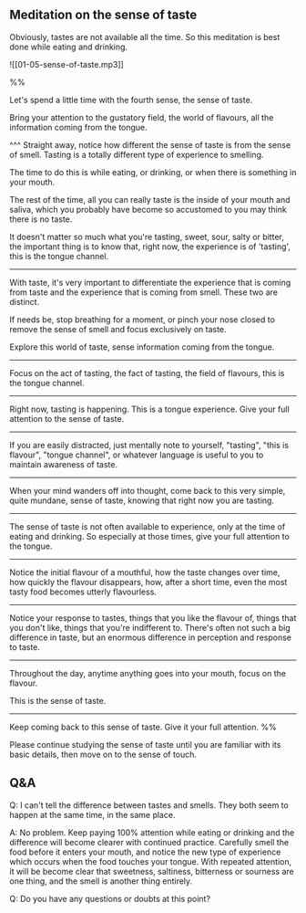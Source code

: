 ## Meditation on the sense of taste

Obviously, tastes are not available all the time. So this meditation is best done while eating and drinking. 

![[01-05-sense-of-taste.mp3]]

%%

Let's spend a little time with the fourth sense, the sense of taste.

Bring your attention to the gustatory field, the world of flavours, all the information coming from the tongue.

^^^ Straight away, notice how different the sense of taste is from the sense of smell. Tasting is a totally different type of experience to smelling.

The time to do this is while eating, or drinking, or when there is something in your mouth.

The rest of the time, all you can really taste is the inside of your mouth and saliva, which you probably have become so accustomed to you may think there is no taste.

It doesn't matter so much what you're tasting, sweet, sour, salty or bitter, the important thing is to know that, right now, the experience is of 'tasting', this is the tongue channel.

---
With taste, it's very important to differentiate the experience that is coming from taste and the experience that is coming from smell. These two are distinct.

If needs be, stop breathing for a moment, or pinch your nose closed to remove the sense of smell and focus exclusively on taste.

Explore this world of taste, sense information coming from the tongue.

---
Focus on the act of tasting, the fact of tasting, the field of flavours, this is the tongue channel.

---
Right now, tasting is happening. This is a tongue experience. Give your full attention to the sense of taste.

---
If you are easily distracted, just mentally note to yourself, "tasting", "this is flavour", "tongue channel", or whatever language is useful to you to maintain awareness of taste.

---
When your mind wanders off into thought, come back to this very simple, quite mundane, sense of taste, knowing that right now you are tasting.

---
The sense of taste is not often available to experience, only at the time of eating and drinking. So especially at those times, give your full attention to the tongue.

---
Notice the initial flavour of a mouthful, how the taste changes over time, how quickly the flavour disappears, how, after a short time, even the most tasty food becomes utterly flavourless.

---
Notice your response to tastes, things that you like the flavour of, things that you don't like, things that you're indifferent to. There's often not such a big difference in taste, but an enormous difference in perception and response to taste.

---
Throughout the day, anytime anything goes into your mouth, focus on the flavour.

This is the sense of taste.

---
Keep coming back to this sense of taste. Give it your full attention.
%%

Please continue studying the sense of taste until you are familiar with its basic details, then move on to the sense of touch.

## Q&A

Q: I can't tell the difference between tastes and smells. They both seem to happen at the same time, in the same place.

A: No problem. Keep paying 100% attention while eating or drinking and the difference will become clearer with continued practice. Carefully smell the food before it enters your mouth, and notice the new type of experience which occurs when the food touches your tongue. With repeated attention, it will be become clear that sweetness, saltiness, bitterness or sourness are one thing, and the smell is another thing entirely.

Q: Do you have any questions or doubts at this point?
